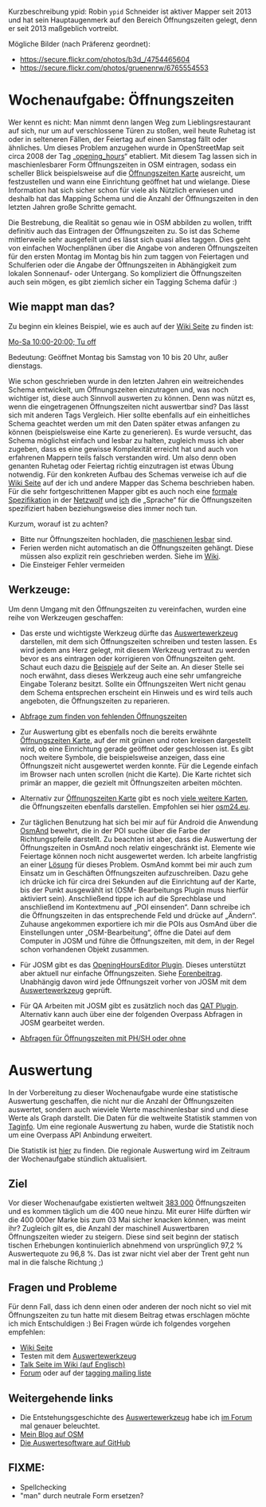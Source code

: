 Kurzbeschreibung ypid:
Robin `ypid` Schneider ist aktiver Mapper seit 2013 und hat sein Hauptaugenmerk auf den Bereich Öffnungszeiten gelegt, denn er seit 2013 maßgeblich vortreibt.

Mögliche Bilder (nach Präferenz geordnet):
* https://secure.flickr.com/photos/b3d_/4754465604
* https://secure.flickr.com/photos/gruenenrw/6765554553

# Wochenaufgabe: Öffnungszeiten

Wer kennt es nicht: Man nimmt denn langen Weg zum Lieblingsrestaurant auf sich, nur um auf verschlossene Türen zu stoßen, weil heute Ruhetag ist oder in selteneren Fällen, der Feiertag auf einen Samstag fällt oder ähnliches. Um dieses Problem anzugehen wurde in OpenStreetMap seit circa 2008 der Tag „[opening_hours]“ etabliert. Mit diesem Tag lassen sich in maschienlesbarer Form Öffnungszeiten in OSM eintragen, sodass ein scheller Blick beispielsweise auf die [Öffnungszeiten Karte] ausreicht, um festzustellen und wann eine Einrichtung geöffnet hat und wielange. Diese Information hat sich sicher schon für viele als Nützlich erwiesen und deshalb hat das Mapping Schema und die Anzahl der Öffnungszeiten in den letzten Jahren große Schritte gemacht.

Die Bestrebung, die Realität so genau wie in OSM abbilden zu wollen, trifft definitiv auch das Eintragen der Öffnungszeiten zu. So ist das Scheme mittlerweile sehr ausgefeilt und es lässt sich quasi alles taggen. Dies geht von einfachen Wochenplänen über die Angabe von anderen Öffnungszeiten für den ersten Montag im Montag bis hin zum taggen von Feiertagen und Schulferien oder die Angabe der Öffnungszeiten in Abhängigkeit zum lokalen Sonnenauf- oder Untergang. So kompliziert die Öffnungszeiten auch sein mögen, es gibt ziemlich sicher ein Tagging Schema dafür :)

## Wie mappt man das?

Zu beginn ein kleines Beispiel, wie es auch auf der [Wiki Seite](https://wiki.openstreetmap.org/wiki/DE:Key:opening_hours#Beispiele) zu finden ist:

[Mo-Sa 10:00-20:00; Tu off](http://openingh.openstreetmap.de/evaluation_tool/?EXP=Mo-Sa%2010%3A00-20%3A00%3B%20Tu%20off&DATE=1429825320000&lat=48.7769&lon=9.1844&mode=0)

Bedeutung: Geöffnet Montag bis Samstag von 10 bis 20 Uhr, außer dienstags.

Wie schon geschrieben wurde in den letzten Jahren ein weitreichendes Schema entwickelt, um Öffnungszeiten einzutragen und, was noch wichtiger ist, diese auch Sinnvoll auswerten zu können. Denn was nützt es, wenn die eingetragenen Öffnungszeiten nicht auswertbar sind? Das lässt sich mit anderen Tags Vergleich. Hier sollte ebenfalls auf ein einheitliches Schema geachtet werden um mit den Daten später etwas anfangen zu können (beispielsweise eine Karte zu generieren). Es wurde versucht, das Schema möglichst einfach und lesbar zu halten, zugleich muss ich aber zugeben, dass es eine gewisse Komplexität erreicht hat und auch von erfahrenen Mappern teils falsch verstanden wird. Um also denn oben genanten Ruhetag oder Feiertag richtig einzutragen ist etwas Übung notwendig. Für den konkreten Aufbau des Schemas verweise ich auf die [Wiki Seite](https://wiki.openstreetmap.org/wiki/DE:Key:opening_hours#Beispiele) auf der ich und andere Mapper das Schema beschrieben haben. Für die sehr fortgeschrittenen Mapper gibt es auch noch eine [formale Spezifikation](https://wiki.openstreetmap.org/w/index.php?title=Key:opening_hours/specification) in der [Netzwolf](http://www.netzwolf.info/) und [ich] die „Sprache“ für die Öffnungszeiten spezifiziert haben beziehungsweise dies immer noch tun.

Kurzum, worauf ist zu achten?

* Bitte nur Öffnungszeiten hochladen, die [maschienen lesbar][Auswertewerkzeug] sind.
* Ferien werden nicht automatisch an die Öffnungszeiten gehängt. Diese müssen also explizit rein geschrieben werden. Siehe im [Wiki](https://wiki.openstreetmap.org/wiki/DE:Key:opening_hours#Elemente).
* Die Einsteiger Fehler vermeiden

## Werkzeuge:

Um denn Umgang mit den Öffnungszeiten zu vereinfachen, wurden eine reihe von Werkzeugen geschaffen:

* Das erste und wichtigste Werkzeug dürfte das [Auswertewerkzeug] darstellen, mit dem sich Öffnungszeiten schreiben und testen lassen. Es wird jedem ans Herz gelegt, mit diesem Werkzeug vertraut zu werden bevor es ans eintragen oder korrigieren von Öffnungszeiten geht. Schaut euch dazu die [Beispiele][Auswertewerkzeug] auf der Seite an. An dieser Stelle sei noch erwähnt, dass dieses Werkzeug auch eine sehr umfangreiche Eingabe Toleranz besitzt. Sollte ein Öffnungszeiten Wert nicht genau dem Schema entsprechen erscheint ein Hinweis und es wird teils auch angeboten, die Öffnungszeiten zu reparieren.

* [Abfrage zum finden von fehlenden Öffnungszeiten](https://overpass-turbo.eu/s/8ym)

* Zur Auswertung gibt es ebenfalls noch die bereits erwähnte [Öffnungszeiten Karte], auf der mit grünen und roten kreisen dargestellt wird, ob eine Einrichtung gerade geöffnet oder geschlossen ist. Es gibt noch weitere Symbole, die beispielsweise anzeigen, dass eine Öffnungszeit nicht ausgewertet werden konnte. Für die Legende einfach im Browser nach unten scrollen (nicht die Karte). Die Karte richtet sich primär an mapper, die gezielt mit Öffnungszeiten arbeiten möchten.

* Alternativ zur [Öffnungszeiten Karte] gibt es noch [viele weitere Karten](), die Öffnungszeiten ebenfalls darstellen. Empfohlen sei hier [osm24.eu](http://www.osm24.eu).

* Zur täglichen Benutzung hat sich bei mir auf für Android die Anwendung [OsmAnd](https://wiki.openstreetmap.org/wiki/DE:OsmAnd) bewehrt, die in der POI suche über die Farbe der Richtungspfeile darstellt. Zu beachten ist aber, dass die Auswertung der Öffnungszeiten in OsmAnd noch relativ eingeschränkt ist. Elemente wie Feiertage können noch nicht ausgewertet werden. Ich arbeite langfristig an einer [Lösung](https://github.com/ypid/ComplexAlarm#why-was-this-application-written) für dieses Problem. OsmAnd kommt bei mir auch zum Einsatz um in Geschäften Öffnungszeiten aufzuschreiben. Dazu gehe ich drücke ich für circa drei Sekunden auf die Einrichtung auf der Karte, bis der Punkt ausgewählt ist (OSM- Bearbeitungs Plugin muss hierfür aktiviert sein). Anschließend tippe ich auf die Sprechblase und anschließend im Kontextmenu auf „POI einsenden“. Dann schreibe ich die Öffnungszeiten in das entsprechende Feld und drücke auf „Ändern“. Zuhause angekommen exportiere ich mir die POIs aus OsmAnd über die Einstellungen unter „OSM-Bearbeitung“, öffne die Datei auf dem Computer in JOSM und führe die Öffnungszeiten, mit dem, in der Regel schon vorhandenen Objekt zusammen.

* Für JOSM gibt es das [OpeningHoursEditor Plugin](https://wiki.openstreetmap.org/wiki/JOSM/Plugins/OpeningHoursEditor). Dieses unterstützt aber aktuell nur einfache Öffnungszeiten. Siehe [Forenbeitrag](http://forum.openstreetmap.org/viewtopic.php?pid=453663). Unabhängig davon wird jede Öffnungszeit vorher von JOSM mit dem [Auswertewerkzeug] geprüft.

* Für QA Arbeiten mit JOSM gibt es zusätzlich noch das [QAT Plugin](https://wiki.openstreetmap.org/wiki/Quality_Assurance_Tools_script). Alternativ kann auch über eine der folgenden Overpass Abfragen in JOSM gearbeitet werden.

* [Abfragen für Öffnungszeiten mit PH/SH oder ohne](http://forum.openstreetmap.org/viewtopic.php?pid=495797#p495797)

# Auswertung

In der Vorbereitung zu dieser Wochenaufgabe wurde eine statistische Auswertung geschaffen, die nicht nur die Anzahl der Öffnungszeiten auswertet, sondern auch wieviele Werte maschinenlesbar sind und diese Werte als Graph darstellt. Die Daten für die weltweite Statistik stammen von [Taginfo](https://taginfo.openstreetmap.org/). Um eine regionale Auswertung zu haben, wurde die Statistik noch um eine Overpass API Anbindung erweitert.

Die Statistik ist [hier][stats] zu finden. Die regionale Auswertung wird im Zeitraum der Wochenaufgabe stündlich aktualisiert.

## Ziel

Vor dieser Wochenaufgabe existierten weltweit [383 000][stats] Öffnungszeiten und es kommen täglich um die 400 neue hinzu. Mit eurer Hilfe dürften wir die 400 000er Marke bis zum 03 Mai sicher knacken können, was meint ihr? Zugleich gilt es, die Anzahl der maschinell Auswertbaren Öffnungszeiten wieder zu steigern. Diese sind seit beginn der statisch tischen Erhebungen kontinuierlich abnehmend von ursprünglich 97,2  % Auswertequote zu 96,8 %. Das ist zwar nicht viel aber der Trent geht nun mal in die falsche Richtung ;)

## Fragen und Probleme

Für denn Fall, dass ich denn einen oder anderen der noch nicht so viel mit Öffnungszeiten zu tun hatte mit diesem Beitrag etwas erschlagen möchte ich mich Entschuldigen :) Bei Fragen würde ich folgendes vorgehen empfehlen:

* [Wiki Seite](https://wiki.openstreetmap.org/wiki/DE:Key:opening_hours)
* Testen mit dem [Auswertewerkzeug]
* [Talk Seite im Wiki (auf Englisch)](https://wiki.openstreetmap.org/wiki/Talk:Key:opening_hours)
* [Forum](http://forum.openstreetmap.org/) oder auf der [tagging mailing liste](https://wiki.openstreetmap.org/wiki/Mailing_lists)

## Weitergehende links

* Die Entstehungsgeschichte des [Auswertewerkzeug] habe ich [im Forum](http://forum.openstreetmap.org/viewtopic.php?pid=369060#p369060) mal genauer beleuchtet.
* [Mein Blog auf OSM](https://www.openstreetmap.org/user/ypid/diary)
* [Die Auswertesoftware auf GitHub](https://github.com/ypid/opening_hours.js)

[opening_hours]: https://wiki.openstreetmap.org/wiki/Key:opening_hours
[ich]: https://wiki.openstreetmap.org/wiki/User:Ypid
[stats]: http://openingh.openstreetmap.de/stats/
[Auswertewerkzeug]: http://openingh.openstreetmap.de/evaluation_tool/
[Öffnungszeiten Karte]: http://openingh.openstreetmap.de/

## FIXME:
* Spellchecking
* "man" durch neutrale Form ersetzen?
